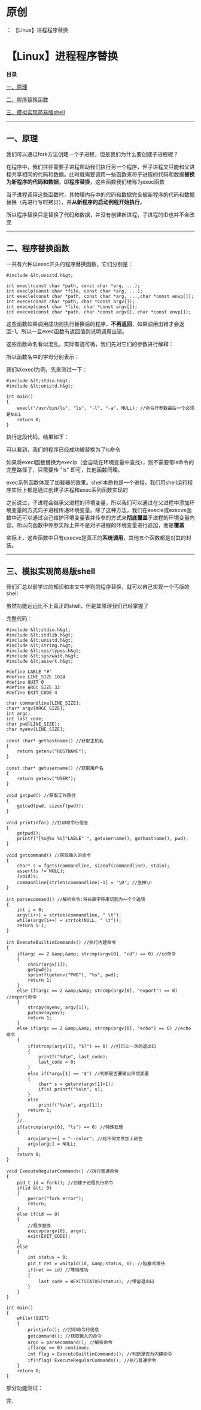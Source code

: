 # 原创
：  【Linux】进程程序替换

# 【Linux】进程程序替换

**目录**

[一、原理](#%E4%B8%80%E3%80%81%E5%8E%9F%E7%90%86)

[二、程序替换函数](#%E4%BA%8C%E3%80%81%E7%A8%8B%E5%BA%8F%E6%9B%BF%E6%8D%A2%E5%87%BD%E6%95%B0)

[三、模拟实现简易版shell](#%E4%B8%89%E3%80%81%E6%A8%A1%E6%8B%9F%E5%AE%9E%E7%8E%B0%E7%AE%80%E6%98%93%E7%89%88shell)

---


## 一、原理

我们可以通过fork方法创建一个子进程，但是我们为什么要创建子进程呢？

在程序中，我们往往需要子进程帮助我们执行另一个程序，但子进程又只能和父进程共享相同的代码和数据。此时就需要调用一些函数来将子进程的代码和数据**替换为新程序的代码和数据**，即**程序替换**，这些函数我们统称为exec函数

当子进程调用这些函数时，其物理内存中的代码和数据完全被新程序的代码和数据替换（先进行写时拷贝），并**从新程序的启动例程开始执行**。

所以程序替换只是替换了代码和数据，并没有创建新进程，子进程的ID也并不会改变

---


## 二、程序替换函数

一共有六种以exec开头的程序替换函数，它们分别是：

```
#include &lt;unistd.h&gt;

int execl(const char *path, const char *arg, ...);
int execlp(const char *file, const char *arg, ...);
int execle(const char *path, const char *arg, ...,char *const envp[]);
int execv(const char *path, char *const argv[]);
int execvp(const char *file, char *const argv[]);
int execve(const char *path, char *const argv[], char *const envp[]);
```

这些函数如果调用成功则执行替换后的程序，**不再返回**，如果调用出错才会返回-1。所以一旦exec函数有返回值则说明调用出错。

这些函数命名看似混乱，实际有迹可循，我们先对它们的参数进行解释：

所以函数名中的字母分别表示：

我们以execl为例，先来测试一下：

```
#include &lt;stdio.h&gt;
#include &lt;unistd.h&gt;

int main()
{
    execl("/usr/bin/ls", "ls", "-l", "-a", NULL); //命令行参数最后一个必须是NULL                                                                                                                              
    return 0;
}

```

执行这段代码，结果如下：

可以看到，我们的程序已经成功被替换为了ls命令

如果将execl函数替换为execlp（会自动在环境变量中查找），则不需要带ls命令的完整路径了，只需要传 "ls" 即可，其他函数同理。

exec系列函数体现了加载器的效果。shell本质也是一个进程，我们用shell运行程序实际上都是通过创建子进程和exec系列函数实现的

之前说过，子进程会继承父进程的环境变量，所以我们可以通过在父进程中添加环境变量的方式向子进程传递环境变量。除了这种方法，我们在execle或execve函数中还可以通过自己维护环境变量表并传参的方式来**彻底覆盖**子进程的环境变量内容。所以向函数中传参实际上并不是对子进程的环境变量进行追加，而是**覆盖**

实际上，这些函数中只有execve是真正的**系统调用**，其他五个函数都是对其的封装。

---


## 三、模拟实现简易版shell

我们汇总以前学过的知识和本文中学到的程序替换，就可以自己实现一个丐版的shell

虽然功能远远比不上真正的shell，但是其原理我们已经掌握了

完整代码：

```
#include &lt;stdio.h&gt;
#include &lt;stdlib.h&gt;
#include &lt;unistd.h&gt;
#include &lt;string.h&gt;
#include &lt;sys/types.h&gt;
#include &lt;sys/wait.h&gt;
#include &lt;assert.h&gt;

#define LABLE "#"
#define LINE_SIZE 1024
#define QUIT 0
#define ARGC_SIZE 32
#define EXIT_CODE 4

char commandline[LINE_SIZE];
char* argv[ARGC_SIZE];
int argc;
int last_code;
char pwd[LINE_SIZE];
char myenv[LINE_SIZE];

const char* gethostname() //获取主机名
{
    return getenv("HOSTNAME");
}

const char* getusername() //获取用户名
{
    return getenv("USER");
}

void getpwd() //获取工作路径
{ 
    getcwd(pwd, sizeof(pwd));
}

void printinfo() //打印命令行信息
{
    getpwd();
    printf("[%s@%s %s]"LABLE" ", getusername(), gethostname(), pwd);
}

void getcommand() //获取输入的命令
{
    char* s = fgets(commandline, sizeof(commandline), stdin);
    assert(s != NULL);
    (void)s;
    commandline[strlen(commandline)-1] = '\0'; //去掉\n
}

int parsecommand() //解析命令:将长串字符串切割为一个个选项
{
    int i = 0;
    argv[i++] = strtok(commandline, " \t");
    while(argv[i++] = strtok(NULL, " \t"));
    return i-1;
}

int ExecuteBuiltinCommands() //执行内建命令
{
    if(argc == 2 &amp;&amp; strcmp(argv[0], "cd") == 0) //cd命令
    {
        chdir(argv[1]);
        getpwd();
        sprintf(getenv("PWD"), "%s", pwd);
        return 1;
    }
    else if(argc == 2 &amp;&amp; strcmp(argv[0], "export") == 0) //export命令
    {
        strcpy(myenv, argv[1]);
        putenv(myenv);
        return 1;
    }
    else if(argc == 2 &amp;&amp; strcmp(argv[0], "echo") == 0) //echo命令
    {
        if(strcmp(argv[1], "$?") == 0) //打印上一次的退出码
        {
            printf("%d\n", last_code);
            last_code = 0;
        }
        else if(*argv[1] == '$') //判断是否要输出环境变量
        {
            char* s = getenv(argv[1]+1);
            if(s) printf("%s\n", s);
        }
        else 
            printf("%s\n", argv[1]);
        return 1;
    }
    //...
    if(strcmp(argv[0], "ls") == 0) //特殊处理
    {
        argv[argc++] = "--color"; //给不同文件加上颜色
        argv[argc] = NULL;
    }
    return 0;
}

void ExecuteRegularCommands() //执行普通命令
{
    pid_t id = fork(); //创建子进程执行命令
    if(id &lt; 0)
    {
        perror("fork error");
        return;
    }
    else if(id == 0)
    {
        //程序替换
        execvp(argv[0], argv);
        exit(EXIT_CODE);
    }
    else 
    {
        int status = 0;
        pid_t ret = waitpid(id, &amp;status, 0); //阻塞式等待
        if(ret == id) //等待成功
        {
            last_code = WEXITSTATUS(status); //保留退出码       
        }
    }
}

int main()
{
    while(!QUIT)
    {
        printinfo(); //打印命令行信息
        getcommand(); //获取输入的命令
        argc = parsecommand(); //解析命令
        if(argc == 0) continue;
        int flag = ExecuteBuiltinCommands(); //判断是否为内建命令
        if(!flag) ExecuteRegularCommands(); //执行普通命令
    }
    return 0;
}
```

部分功能测试：

完.
